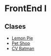 # FrontEnd I
## Clases
- [Lemon Pie](https://svbri.github.io/repositorio-frontend/LemonPie)
- [Pet Shop](https://svbri.github.io/repositorio-frontend/PetShop)
- [CV Batman](https://svbri.github.io/repositorio-frontend/CVBatman)
